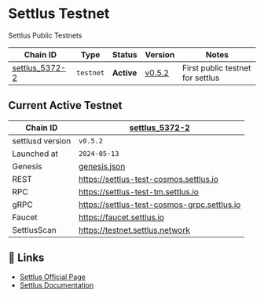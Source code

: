 # Settlus Testnet
Settlus Public Testnets

| Chain ID                              | Type      | Status     | Version       | Notes                     |
|---------------------------------------|-----------|------------|---------------|---------------------------|
| [settlus_5372-2](./testnets/settlus_5372-2) | `testnet` | **Active** | [v0.5.2](https://github.com/settlus/chain/releases) | First public testnet for settlus               |


## Current Active Testnet

| Chain ID         | [settlus_5372-2](./testnets/settlus_5372-2/)       |
|------------------|----------------------------------------------------|
| settlusd version | `v0.5.2`                                           |
| Launched at      | `2024-05-13`                                       |
| Genesis          | [genesis.json](./testnets/settlus_5372-2/genesis.json) |
| REST             | <https://settlus-test-cosmos.settlus.io>           |
| RPC              | <https://settlus-test-tm.settlus.io>               |
| gRPC             | <https://settlus-test-cosmos-grpc.settlus.io>      |
| Faucet           | <https://faucet.settlus.io>                        |
| SettlusScan      | <https://testnet.settlus.network>                  |

## 🔗 Links
- [Settlus Official Page](https://settlus.org)
- [Settlus Documentation](https://docs.settlus.org)